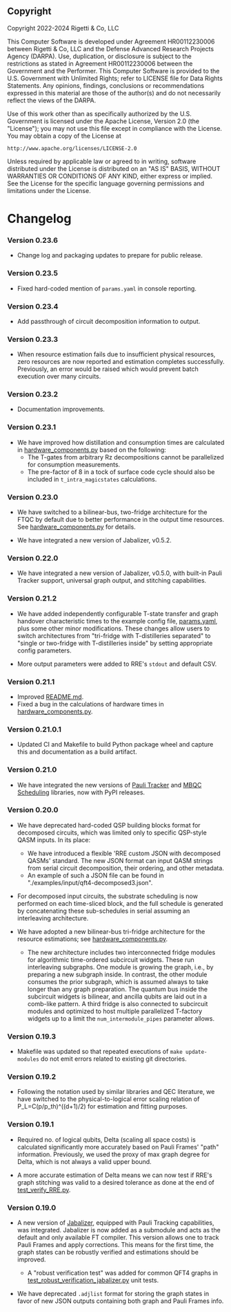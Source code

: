 Copyright
---------

Copyright 2022-2024 Rigetti & Co, LLC

This Computer Software is developed under Agreement HR00112230006 between Rigetti & Co, LLC and
the Defense Advanced Research Projects Agency (DARPA). Use, duplication, or disclosure is subject
to the restrictions as stated in Agreement HR00112230006 between the Government and the Performer.
This Computer Software is provided to the U.S. Government with Unlimited Rights; refer to LICENSE
file for Data Rights Statements. Any opinions, findings, conclusions or recommendations expressed
in this material are those of the author(s) and do not necessarily reflect the views of the DARPA.

Use of this work other than as specifically authorized by the U.S. Government is licensed under
the Apache License, Version 2.0 (the "License"); you may not use this file except in compliance
with the License. You may obtain a copy of the License at

    http://www.apache.org/licenses/LICENSE-2.0

Unless required by applicable law or agreed to in writing, software distributed under the License
is distributed on an "AS IS" BASIS, WITHOUT WARRANTIES OR CONDITIONS OF ANY KIND, either express
or implied. See the License for the specific language governing permissions and limitations under
the License.


# Changelog

### Version 0.23.6

* Change log and packaging updates to prepare for public release.

### Version 0.23.5

* Fixed hard-coded mention of `params.yaml` in console reporting.

### Version 0.23.4

* Add passthrough of circuit decomposition information to output.

### Version 0.23.3

* When resource estimation fails due to insufficient physical resources, zero resources are now reported and estimation completes successfully. Previously, an error would be raised which would prevent batch execution over many circuits.

### Version 0.23.2

* Documentation improvements.

### Version 0.23.1

* We have improved how distillation and consumption times are calculated in [hardware_components.py](src/rigetti_resource_estimation/hardware_components.py) based on the following:
  * The T-gates from arbitrary Rz decompositions cannot be parallelized for consumption measurements.
  * The pre-factor of 8 in a tock of surface code cycle should also be included in `t_intra_magicstates` calculations.

### Version 0.23.0

* We have switched to a bilinear-bus, two-fridge architecture for the FTQC by default due to better performance in the output time resources. See [hardware_components.py](src/rigetti_resource_estimation/hardware_components.py) for details.

* We have integrated a new version of Jabalizer, v0.5.2.

### Version 0.22.0

* We have integrated a new version of Jabalizer, v0.5.0, with built-in Pauli Tracker support, universal graph output, and stitching capabilities.

### Version 0.21.2

* We have added independently configurable T-state transfer and graph handover characteristic times to the example config file, [params.yaml](src/rigetti_resource_estimation/params.yaml), plus some other minor modifications. These changes allow users to switch architectures from "tri-fridge with T-distilleries separated" to "single or two-fridge with T-distilleries inside" by setting appropriate config parameters.

* More output parameters were added to RRE's `stdout` and default CSV.

### Version 0.21.1

* Improved [README.md](README.md).
* Fixed a bug in the calculations of hardware times in [hardware_components.py](src/rigetti_resource_estimation/hardware_components.py).

### Version 0.21.0.1

* Updated CI and Makefile to build Python package wheel and capture this and documentation as a build artifact.

### Version 0.21.0

* We have integrated the new versions of [Pauli Tracker](https://github.com/QSI-BAQS/pauli_tracker.git) and [MBQC Scheduling](https://github.com/taeruh/mbqc_scheduling.git) libraries, now with PyPI releases.

### Version 0.20.0

* We have deprecated hard-coded QSP building blocks format for decomposed circuits, which was limited only to specific QSP-style QASM inputs. In its place:  
  * We have introduced a flexible 'RRE custom JSON with decomposed QASMs' standard. The new JSON format can input QASM strings from serial circuit decomposition, their ordering, and other metadata.
  * An example of such a JSON file can be found in "./examples/input/qft4-decomposed3.json".

* For decomposed input circuits, the substrate scheduling is now performed on each time-sliced block, and the full schedule is generated by concatenating these sub-schedules in serial assuming an interleaving architecture.

* We have adopted a new bilinear-bus tri-fridge architecture for the resource estimations; see [hardware_components.py](src/rigetti_resource_estimation/hardware_components.py).
  * The new architecture includes two interconnected fridge modules for algorithmic time-ordered subcircuit widgets. These run interleaving subgraphs. One module is growing the graph, i.e., by preparing a new subgraph inside. In contrast, the other module consumes the prior subgraph, which is assumed always to take longer than any graph preparation. The quantum bus inside the subcircuit widgets is bilinear, and ancilla qubits are laid out in a comb-like pattern. A third fridge is also connected to subcircuit modules and optimized to host multiple parallelized T-factory widgets up to a limit the `num_intermodule_pipes` parameter allows.

### Version 0.19.3

* Makefile was updated so that repeated executions of `make update-modules` do not emit errors related to existing git directories.

### Version 0.19.2

* Following the notation used by similar libraries and QEC literature, we have switched to the physical-to-logical error scaling relation of P_L=C(p/p_th)^((d+1)/2) for estimation and fitting purposes.

### Version 0.19.1

* Required no. of logical qubits, Delta (scaling all space costs) is calculated significantly more accurately based on Pauli Frames' "path" information. Previously, we used the proxy of max graph degree for Delta, which is not always a valid upper bound.

* A more accurate estimation of Delta means we can now test if RRE's graph stitching was valid to a desired tolerance as done at the end of [test_verify_RRE.py](tests/verify_n_validate/test_verify_RRE.py).

### Version 0.19.0

* A new version of [Jabalizer](https://github.com/QSI-BAQS/Jabalizer.jl/tree/track_paulis), equipped with Pauli Tracking capabilities, was integrated. Jabalizer is now added as a submodule and acts as the default and only available FT compiler. This version allows one to track Pauli Frames and apply corrections. This means for the first time, the graph states can be robustly verified and estimations should be improved.
  * A "robust verification test" was added for common QFT4 graphs in [test_robust_verification_jabalizer.py](tests/verify_n_validate/test_robust_verification_jabalizer.py) unit tests.

*  We have deprecated `.adjlist` format for storing the graph states in favor of new JSON outputs containing both graph and Pauli Frames info. 
